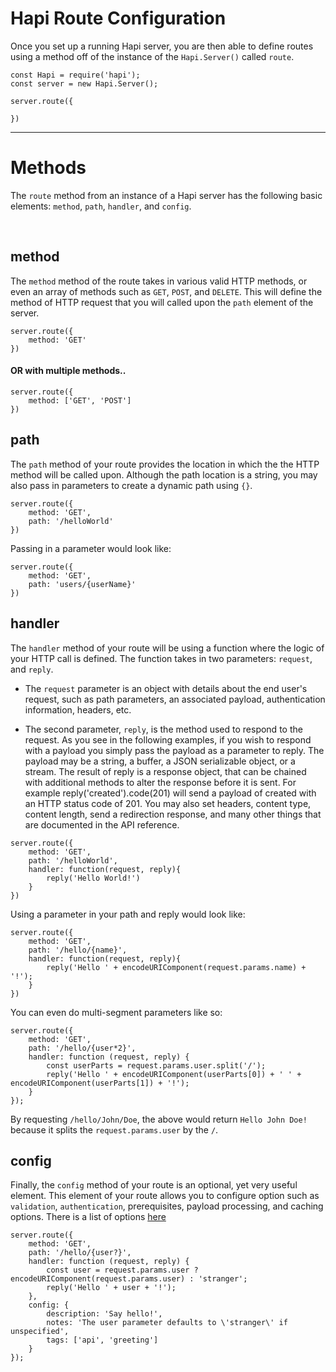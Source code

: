Hapi Route Configuration
===============

Once you set up a running Hapi server, you are then able to define routes using a method off of the instance of the `Hapi.Server()` called `route`.

```
const Hapi = require('hapi');
const server = new Hapi.Server();

server.route({
	
})
```
---

# Methods

The `route` method from an instance of a Hapi server has the following basic elements: `method`, `path`, `handler`, and `config`. 

</br>

## method
The `method` method of the route takes in various valid HTTP methods, or even an array of methods such as `GET`, `POST`, and `DELETE`. This will define the method of HTTP request that you will called upon the `path` element of the server.

```
server.route({
	method: 'GET'
})
```
#### OR with multiple methods..
```
server.route({
	method: ['GET', 'POST']
})
```


## path
The `path` method of your route provides the location in which the the HTTP method will be called upon. Although the path location is a string, you may also pass in parameters to create a dynamic path using `{}`.

```
server.route({
	method: 'GET',
	path: '/helloWorld'
})
```

Passing in a parameter would look like:

```
server.route({
	method: 'GET',
	path: 'users/{userName}'
})
```


## handler
The `handler` method of your route will be using a function where the logic of your HTTP call is defined. The function takes in two parameters: `request`, and `reply`.

- The `request` parameter is an object with details about the end user's request, such as path parameters, an associated payload, authentication information, headers, etc.

- The second parameter, `reply`, is the method used to respond to the request. As you see in the following examples, if you wish to respond with a payload you simply pass the payload as a parameter to reply. The payload may be a string, a buffer, a JSON serializable object, or a stream. The result of reply is a response object, that can be chained with additional methods to alter the response before it is sent. For example reply('created').code(201) will send a payload of created with an HTTP status code of 201. You may also set headers, content type, content length, send a redirection response, and many other things that are documented in the API reference.


```
server.route({
	method: 'GET',
	path: '/helloWorld',
	handler: function(request, reply){
		reply('Hello World!')
	}
})
```

Using a parameter in your path and reply would look like:

```
server.route({
	method: 'GET',
	path: '/hello/{name}',
	handler: function(request, reply){
		reply('Hello ' + encodeURIComponent(request.params.name) + '!');
	}
})
```

You can even do multi-segment parameters like so:
```
server.route({
    method: 'GET',
    path: '/hello/{user*2}',
    handler: function (request, reply) {
        const userParts = request.params.user.split('/');
        reply('Hello ' + encodeURIComponent(userParts[0]) + ' ' + encodeURIComponent(userParts[1]) + '!');
    }
});
```
By requesting `/hello/John/Doe`, the above would return `Hello John Doe!` because it splits the `request.params.user` by the `/`.



## config
Finally, the `config` method of your route is an optional, yet very useful element. This element of your route allows you to configure option such as `validation`, `authentication`, prerequisites, payload processing, and caching options. There is a list of options [here](https://hapijs.com/api#route-options)

```
server.route({
    method: 'GET',
    path: '/hello/{user?}',
    handler: function (request, reply) {
        const user = request.params.user ? encodeURIComponent(request.params.user) : 'stranger';
        reply('Hello ' + user + '!');
    },
    config: {
        description: 'Say hello!',
        notes: 'The user parameter defaults to \'stranger\' if unspecified',
        tags: ['api', 'greeting']
    }
});
```


